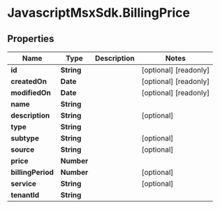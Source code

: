# JavascriptMsxSdk.BillingPrice

## Properties

Name | Type | Description | Notes
------------ | ------------- | ------------- | -------------
**id** | **String** |  | [optional] [readonly] 
**createdOn** | **Date** |  | [optional] [readonly] 
**modifiedOn** | **Date** |  | [optional] [readonly] 
**name** | **String** |  | 
**description** | **String** |  | [optional] 
**type** | **String** |  | 
**subtype** | **String** |  | [optional] 
**source** | **String** |  | [optional] 
**price** | **Number** |  | 
**billingPeriod** | **Number** |  | [optional] 
**service** | **String** |  | [optional] 
**tenantId** | **String** |  | 


